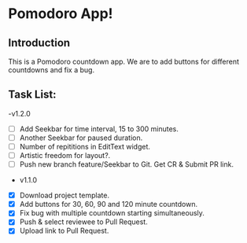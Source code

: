 # Pomodoro App!

## Introduction
This is a Pomodoro countdown app. We are to add buttons for different countdowns and fix a bug.

## Task List:
-v1.2.0
- [ ] Add Seekbar for time interval, 15 to 300 minutes.
- [ ] Another Seekbar for paused duration.
- [ ] Number of repititions in EditText widget.
- [ ] Artistic freedom for layout?.
- [ ] Push new branch feature/Seekbar to Git. Get CR & Submit PR link.

- v1.1.0
- [x] Download project template.
- [x] Add buttons for 30, 60, 90 and 120 minute countdown.
- [x] Fix bug with multiple countdown starting simultaneously.
- [x] Push & select reviewee to Pull Request.
- [x] Upload link to Pull Request.
